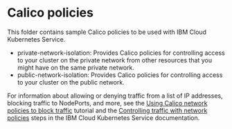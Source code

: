 # Calico policies

This folder contains sample Calico policies to be used with IBM Cloud Kubernetes Service.
- private-network-isolation: Provides Calico policies for controlling access to your cluster on the private network from other resources that you might have on the same private network.
- public-network-isolation: Provides Calico policies for controlling access to your cluster on the public network.

For information about allowing or denying traffic from a list of IP addresses, blocking traffic to NodePorts, and more, see the [Using Calico network policies to block traffic](https://cloud.ibm.com/docs/containers?topic=containers-policy_tutorial#policy_tutorial) tutorial and the [Controlling traffic with network policies](https://cloud.ibm.com/docs/containers?topic=containers-network_policies) steps in the IBM Cloud Kubernetes Service documentation.

